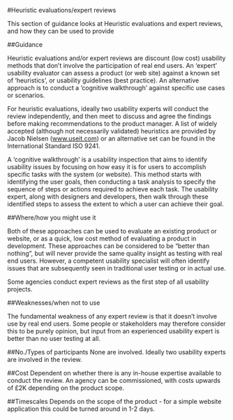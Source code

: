 #Heuristic evaluations/expert reviews

This section of guidance looks at Heuristic evaluations and expert reviews, and how they can be used to provide

##Guidance

Heuristic evaluations and/or expert reviews are discount (low cost) usability methods that don’t involve the participation of real end users.  An ‘expert’ usability evaluator can assess a product (or web site) against a known set of ‘heuristics’, or usability guidelines (best practice).  An alternative approach is to conduct a ‘cognitive walkthrough’ against specific use cases or scenarios.  

For heuristic evaluations, ideally two usability experts will conduct the review independently, and then meet to discuss and agree the findings before making recommendations to the product manager.  A list of widely accepted (although not necessarily validated) heuristics are provided by Jacob Nielsen (www.useit.com) or an alternative set can be found in the International Standard ISO 9241.

A ‘cognitive walkthrough’ is a usability inspection that aims to identify usability issues by focusing on how easy it is for users to accomplish specific tasks with the system (or website).  This method starts with identifying the user goals, then conducting a task analysis to specify the sequence of steps or actions required to achieve each task.  The usability expert, along with designers and developers, then walk through these identified steps to assess the extent to which a user can achieve their goal.

##Where/how you might use it

Both of these approaches can be used to evaluate an existing product or website, or as a quick, low cost method of evaluating a product in development.  These approaches can be considered to be “better than nothing”, but will never provide the same quality insight as testing with real end users.  However, a competent usability specialist will often identify issues that are subsequently seen in traditional user testing or in actual use.

Some agencies conduct expert reviews as the first step of all usability projects.

##Weaknesses/when not to use

The fundamental weakness of any expert review is that it doesn’t involve use by real end users.  Some people or stakeholders may therefore consider this to be purely opinion, but input from an experienced usability expert is better than no user testing at all.

##No./Types of participants
None are involved.  Ideally two usability experts are involved in the review.

##Cost
Dependent on whether there is any in-house expertise available to conduct the review.  An agency can be commissioned, with costs upwards of £2K depending on the product scope.

##Timescales
Depends on the scope of the product - for a simple website application this could be turned around in 1-2 days.

